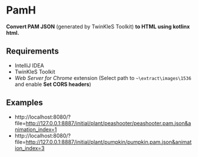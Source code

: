 # PamH

**Convert PAM JSON** (generated by TwinKleS Toolkit) **to HTML using kotlinx html.**

## Requirements

- IntelliJ IDEA
- TwinKleS Toolkit
- _Web Server for Chrome_ extension (Select path to ```~\extract\images\1536``` and enable **Set CORS headers**)

## Examples

- http://localhost:8080/?file=http://127.0.0.1:8887/initial/plant/peashooter/peashooter.pam.json&animation_index=1
- http://localhost:8080/?file=http://127.0.0.1:8887/initial/plant/pumpkin/pumpkin.pam.json&animation_index=3
